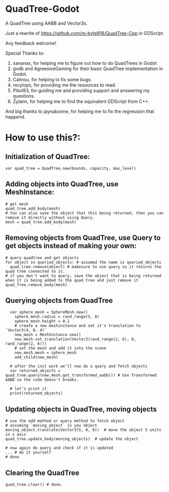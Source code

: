 # QuadTree-Godot
A QuadTree using AABB and Vector3s.

Just a rewrite of https://github.com/m-byte918/QuadTree-Cpp in GDScript.

Any feedback welcome!

Special Thanks to:
1. xananax, for helping me to figure out how to do QuadTrees in Godot
2. gvdb and AgreesiveGaming for their basic QuadTree implementation in Godot.
3. Calinou, for helping to fix some bugs.
4. recylops, for providing me the resources to read.
5. Pikol93, for guiding me and providing support and answering my questions.
6. Zylann, for helping me to find the equivalent GDScript from C++.  

And big thanks to jaynabonne, for helping me to fix the regression that happend.

# How to use this?:
## Initialization of QuadTree:
```gdscript
var quad_tree = QuadTree.new(bounds, capacity, max_level)
```
## Adding objects into QuadTree, use MeshInstance:
```gdscript
# get mesh
quad_tree.add_body(mesh)  
# You can also save the object that this being returned, then you can remove it directly without using Query.
mesh = quad_tree.add_body(mesh)
```
## Removing objects from QuadTree, use Query to get objects instead of making your own:
```gdscript
# query quadtree and get objects
for object in queried_objects: # assumed the name is queried_objects
  quad_tree.remove(object) # makesure to use query so it returns the quad tree connected to it.
# if you don't want to query, save the object that is being returned when it is being added to the quad tree and just remove it
quad_Tree.remove_body(mesh)
```
## Querying objects from QuadTree
```gdscript
  var sphere_mesh = SphereMesh.new()
	sphere_mesh.radius = rand_range(5, 8)
	sphere_mesh.height = 0.1
	# create a new meshinstance and set it's translation to `Vector3(4, 0, 4)`
	new_mesh = MeshInstance.new()
	new_mesh.set_translation(Vector3(rand_range(2, 6), 0, rand_range(2, 6)))
	# set the mesh and add it into the scene
	new_mesh.mesh = sphere_mesh
	add_child(new_mesh)
  
  # after the init work we'll now do a query and fetch objects
  var returned_objects = quad_tree.query(new_mesh.get_transformed_aabb()) # Use Transformed AABB so the code doesn't breaks.
  
  # let's print it
  print(returned_objects)
```
## Updating objects in QuadTree, moving objects
```gdscript
# use the add method or query method to fetch object
# assuming `moving_object` is you object
moving_object.translate(Vector3(5, 0, 0))  # move the object 5 units in x axis
quad_tree.update_body(moving_objects)  # update the object

# now again do query and check if it is updated
... # do it yourself
# done
```
## Clearing the QuadTree
```gdscript
quad_tree.clear() # done.
```
